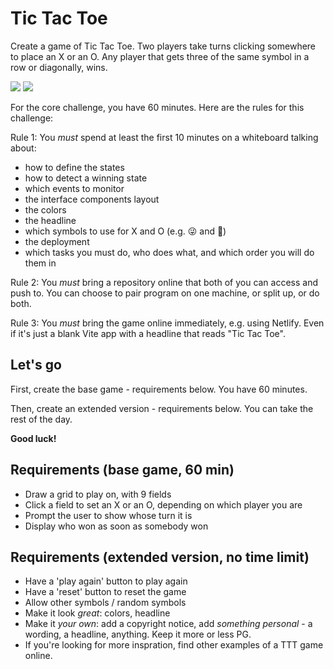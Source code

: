 # Tic Tac Toe

Create a game of Tic Tac Toe. Two players take turns clicking somewhere to place an X or an O.
Any player that gets three of the same symbol in a row or diagonally, wins.

![](./screenshot-empty.png)
![](./screenshot-two-moves.png)

For the core challenge, you have 60 minutes. Here are the rules for this challenge:

Rule 1:
You _must_ spend at least the first 10 minutes on a whiteboard talking about:

- how to define the states
- how to detect a winning state
- which events to monitor
- the interface components layout
- the colors
- the headline
- which symbols to use for X and O (e.g. 😜 and 🥌)
- the deployment
- which tasks you must do, who does what, and which order you will do them in

Rule 2:
You _must_ bring a repository online that both of you can access and push to.
You can choose to pair program on one machine, or split up, or do both.

Rule 3:
You _must_ bring the game online immediately, e.g. using Netlify. Even if it's
just a blank Vite app with a headline that reads "Tic Tac Toe".

## Let's go
First, create the base game - requirements below. You have 60 minutes.

Then, create an extended version - requirements below. You can take the rest of the day.

**Good luck!**

## Requirements (base game, 60 min)
- Draw a grid to play on, with 9 fields
- Click a field to set an X or an O, depending on which player you are
- Prompt the user to show whose turn it is
- Display who won as soon as somebody won

## Requirements (extended version, no time limit)
- Have a 'play again' button to play again
- Have a 'reset' button to reset the game
- Allow other symbols / random symbols
- Make it look _great_: colors, headline
- Make it _your own_: add a copyright notice, add _something personal_ - a wording,
  a headline, anything. Keep it more or less PG.
- If you're looking for more inspration, find other examples of a TTT game online.